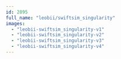 ```yaml
---
id: 2895
full_name: "leobii/swiftsim_singularity"
images: 
  - "leobii-swiftsim_singularity-v1"
  - "leobii-swiftsim_singularity-v2"
  - "leobii-swiftsim_singularity-v3"
  - "leobii-swiftsim_singularity-v4"
---
```

